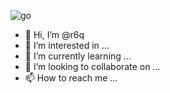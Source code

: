 ![go](https://github.com/egonelbre/gophers/blob/master/vector/fairy-tale/king.svg)

- 👋 Hi, I’m @r6q
- 👀 I’m interested in ...
- 🌱 I’m currently learning ...
- 💞️ I’m looking to collaborate on ...
- 📫 How to reach me ...

<!---
r6q/r6q is a ✨ special ✨ repository because its `README.md` (this file) appears on your GitHub profile.
You can click the Preview link to take a look at your changes.
--->
